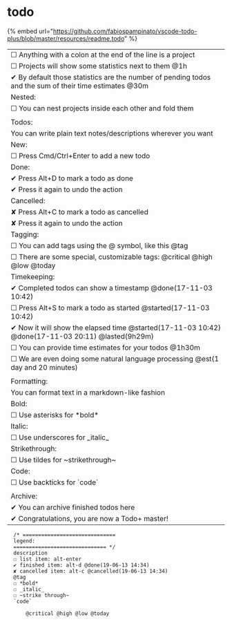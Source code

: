 # todo

{% embed url="https://github.com/fabiospampinato/vscode-todo-plus/blob/master/resources/readme.todo" %}

|  |
| :--- |
|  ☐ Anything with a colon at the end of the line is a project |
|  ☐ Projects will show some statistics next to them @1h |
|  ✔ By default those statistics are the number of pending todos and the sum of their time estimates @30m |
|  Nested: |
|  ☐ You can nest projects inside each other and fold them |
|  |
| Todos: |
|  You can write plain text notes/descriptions wherever you want |
|  New: |
|  ☐ Press Cmd/Ctrl+Enter to add a new todo |
|  Done: |
|  ✔ Press Alt+D to mark a todo as done |
|  ✔ Press it again to undo the action |
|  Cancelled: |
|  ✘ Press Alt+C to mark a todo as cancelled |
|  ✘ Press it again to undo the action |
|  Tagging: |
|  ☐ You can add tags using the @ symbol, like this @tag |
|  ☐ There are some special, customizable tags: @critical @high @low @today |
|  Timekeeping: |
|  ✔ Completed todos can show a timestamp @done\(17-11-03 10:42\) |
|  ☐ Press Alt+S to mark a todo as started @started\(17-11-03 10:42\) |
|  ✔ Now it will show the elapsed time @started\(17-11-03 10:42\) @done\(17-11-03 20:11\) @lasted\(9h29m\) |
|  ☐ You can provide time estimates for your todos @1h30m |
|  ☐ We are even doing some natural language processing @est\(1 day and 20 minutes\) |
|  |
| Formatting: |
|  You can format text in a markdown-like fashion |
|  Bold: |
|  ☐ Use asterisks for \*bold\* |
|  Italic: |
|  ☐ Use underscores for \_italic\_ |
|  Strikethrough: |
|  ☐ Use tildes for ~strikethrough~ |
|  Code: |
|  ☐ Use backticks for \`code\` |
|  |
| Archive: |
|  ✔ You can archive finished todos here |
|  ✔ Congratulations, you are now a Todo+ master! |

```text
  /* ==============================
  legend:
  ============================== */
  description
  ☐ list item: alt-enter
  ✔ finished item: alt-d @done(19-06-13 14:34)
  ✘ cancelled item: alt-c @cancelled(19-06-13 14:34)
  @tag
  ☐ *bold*
  ☐ _italic_
  ☐ ~strike through~
  `code`

      @critical @high @low @today
```

